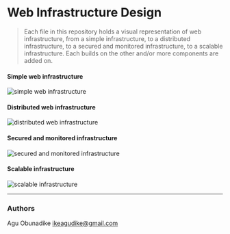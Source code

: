 # Web Infrastructure Design
> Each file in this repository holds a visual representation of web infrastructure, from a simple infrastructure, to a distributed infrastructure, to a secured and monitored infrastructure, to a scalable infrastructure.
> Each builds on the other and/or more components are added on. 

#### Simple web infrastructure
![simple web infrastructure]()
#### Distributed web infrastructure
![distributed web infrastructure]()
#### Secured and monitored infrastructure
![secured and monitored infrastructure]()
#### Scalable infrastructure
![scalable infrastructure]()

---
### Authors
Agu Obunadike <ikeagudike@gmail.com>
